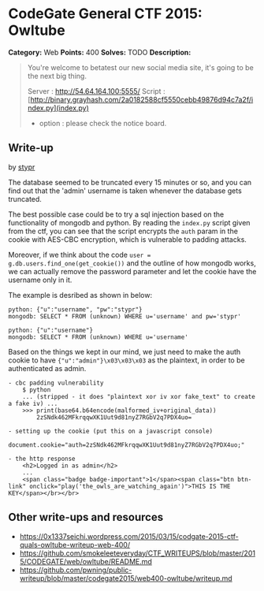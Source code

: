 # CodeGate General CTF 2015: Owltube

**Category:** Web
**Points:** 400
**Solves:** TODO
**Description:** 

> You're welcome to betatest our new social media site, it's going to be the next big thing.
> 
> Server : http://54.64.164.100:5555/
> Script : [http://binary.grayhash.com/2a0182588cf5550cebb49876d94c7a2f/index.py](index.py)
> 
> - option : please check the notice board.

## Write-up

by [stypr](https://github.com/stypr)

The database seemed to be truncated every 15 minutes or so, and you can find out that the 'admin' username is taken whenever the database gets truncated.

The best possible case could be to try a sql injection based on the functionality of mongodb and python.
By reading the `index.py` script given from the ctf, you can see that the script encrypts the `auth` param in the cookie with AES-CBC encryption, which is vulnerable to padding attacks.

Moreover, if we think about the code `user = g.db.users.find_one(get_cookie())` and the outline of how mongodb works,
we can actually remove the password parameter and let the cookie have the username only in it.

The example is desribed as shown in below:
```
python: {"u":"username", "pw":"stypr"}
mongodb: SELECT * FROM (unknown) WHERE u='username' and pw='stypr'

python: {"u":"username"}
mongodb: SELECT * FROM (unknown) WHERE u='username'
```

Based on the things we kept in our mind, we just need to make the auth cookie to have `{"u":"admin"}\x03\x03\x03` as the plaintext, in order to be authenticated as admin.

```
- cbc padding vulnerability
    $ python
    ... (stripped - it does "plaintext xor iv xor fake_text" to create a fake iv) ...
    >>> print(base64.b64encode(malformed_iv+original_data))
        2zSNdk462MFkrqqwXK1Uut9d81nyZ7RGbV2q7PDX4uo=

- setting up the cookie (put this on a javascript console)
    document.cookie="auth=2zSNdk462MFkrqqwXK1Uut9d81nyZ7RGbV2q7PDX4uo;"

- the http response
    <h2>Logged in as admin</h2> 
    ...
    <span class="badge badge-important">1</span><span class="btn btn-link" onclick="play('the_owls_are_watching_again')">THIS IS THE KEY</span></br></br>
```


## Other write-ups and resources

* <https://0x1337seichi.wordpress.com/2015/03/15/codgate-2015-ctf-quals-owltube-writeup-web-400/>
* <https://github.com/smokeleeteveryday/CTF_WRITEUPS/blob/master/2015/CODEGATE/web/owltube/README.md>
* <https://github.com/pwning/public-writeup/blob/master/codegate2015/web400-owltube/writeup.md>

